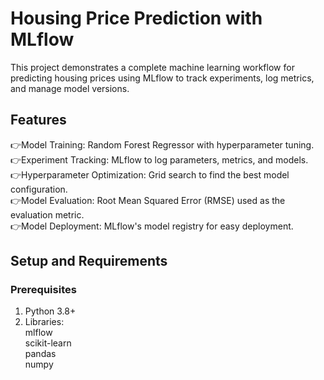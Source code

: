 # Housing Price Prediction with MLflow 

This project demonstrates a complete machine learning workflow for predicting housing prices using MLflow to track experiments, log metrics, and manage model versions.

## Features  
👉Model Training: Random Forest Regressor with hyperparameter tuning.  
👉Experiment Tracking: MLflow to log parameters, metrics, and models.  
👉Hyperparameter Optimization: Grid search to find the best model configuration.  
👉Model Evaluation: Root Mean Squared Error (RMSE) used as the evaluation metric.  
👉Model Deployment: MLflow's model registry for easy deployment.  

## Setup and Requirements  
### Prerequisites  

1. Python 3.8+
2. Libraries:  
          mlflow  
          scikit-learn  
          pandas  
          numpy  
